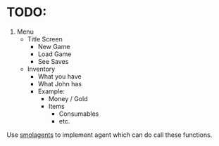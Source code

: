 # TODO:

1. Menu
    - Title Screen
        - New Game
        - Load Game
        - See Saves
    - Inventory
        - What you have
        - What John has
        - Example:
            - Money / Gold
            - Items
                - Consumables
                - etc.

Use [smolagents](https://github.com/huggingface/smolagents) to implement agent which can do call these functions. 